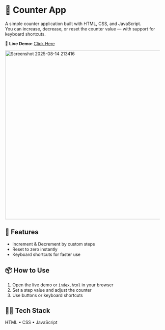# 🧮 Counter App

A simple counter application built with HTML, CSS, and JavaScript.  
You can increase, decrease, or reset the counter value — with support for keyboard shortcuts.

🔗 **Live Demo:** [Click Here](https://counter-app-js-d.netlify.app)

<img width="683" height="550" alt="Screenshot 2025-08-14 213416" src="https://github.com/user-attachments/assets/855b378b-78c5-419d-b9f2-dd269947d76e" />

## 🚀 Features
- Increment & Decrement by custom steps  
- Reset to zero instantly  
- Keyboard shortcuts for faster use  

## 📦 How to Use
1. Open the live demo or `index.html` in your browser  
2. Set a step value and adjust the counter  
3. Use buttons or keyboard shortcuts  

## 🧑‍💻 Tech Stack
HTML • CSS • JavaScript
